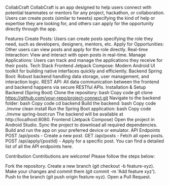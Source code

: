 CollabCraft
CollabCraft is an app designed to help users connect with potential teammates or mentors for any project, hackathon, or collaboration. Users can create posts (similar to tweets) specifying the kind of help or expertise they are looking for, and others can apply for the opportunity directly through the app.

Features
Create Posts: Users can create posts specifying the role they need, such as developers, designers, mentors, etc.
Apply for Opportunities: Other users can view posts and apply for the role directly.
Real-time Interaction: View and interact with open posts in real-time.
Manage Applications: Users can track and manage the applications they receive for their posts.
Tech Stack
Frontend
Jetpack Compose: Modern Android UI toolkit for building native interfaces quickly and efficiently.
Backend
Spring Boot: Robust backend handling data storage, user management, and interaction logic.
REST API: All data communication between the frontend and backend happens via secure RESTful APIs.
Installation & Setup
Backend (Spring Boot)
Clone the repository:
bash
Copy code
git clone https://github.com/your-repo/project-connect.git
Navigate to the backend folder:
bash
Copy code
cd backend
Build the backend:
bash
Copy code
./mvnw clean install
Run the Spring Boot application:
bash
Copy code
./mvnw spring-boot:run
The backend will be available at http://localhost:8080.
Frontend (Jetpack Compose)
Open the project in Android Studio.
Sync the project to download all required dependencies.
Build and run the app on your preferred device or emulator.
API Endpoints
POST /api/posts - Create a new post.
GET /api/posts - Fetch all open posts.
POST /api/apply/{postId} - Apply for a specific post.
You can find a detailed list of all the API endpoints here.

Contribution
Contributions are welcome! Please follow the steps below:

Fork the repository.
Create a new branch (git checkout -b feature-xyz).
Make your changes and commit them (git commit -m 'Add feature xyz').
Push to the branch (git push origin feature-xyz).
Open a Pull Request.
